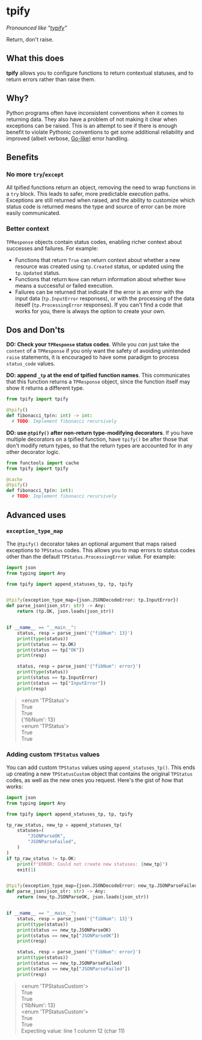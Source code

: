 # tpify
_Pronounced like "[typify](https://www.dictionary.com/browse/typify)"_

Return, don't raise.

## What this does
**tpify** allows you to configure functions to return contextual statuses, and to return errors rather than raise them.

## Why?
Python programs often have inconsistent conventions when it comes to returning data. They also have a problem of not making it clear when exceptions can be raised. This is an attempt to see if there is enough benefit to violate Pythonic conventions to get some additional reliability and improved (albeit verbose, [Go-like](https://go.dev/blog/error-handling-and-go)) error handling.

## Benefits
### No more `try`/`except`
All tpified functions return an object, removing the need to wrap functions in a `try` block. This leads to safer, more predictable execution paths. Exceptions are still returned when raised, and the ability to customize which status code is returned means the type and source of error can be more easily communicated.

### Better context
`TPResponse` objects contain status codes, enabling richer context about successes and failures. For example:
* Functions that return `True` can return context about whether a new resource was created using `tp.Created` status, or updated using the `tp.Updated` status.
* Functions that return `None` can return information about whether `None` means a successful or failed execution.
* Failures can be returned that indicate if the error is an error with the input data (`tp.InputError` responses), or with the processing of the data iteself (`tp.ProcessingError` responses).
If you can't find a code that works for you, there is always the option to create your own.

## Dos and Don'ts
**DO: Check your `TPResponse` status codes**. While you _can_ just take the `content` of a `TPResponse` if you only want the safety of avoiding unintended `raise` statements, it is encouraged to have some paradigm to process `status_code` values.

**DO: append `_tp` at the end of tpified function names**. This communicates that this function returns a `TPResponse` object, since the function itself may show it returns a different type.
  ```python
  from tpify import tpify

  @tpify()
  def fibonacci_tp(n: int) -> int:
    # TODO: Implement fibonacci recursively
  ```
**DO: use `@tpify()` after non-return type-modifying decorators**. If you have multiple decorators on a tpified function, have `tpify()` be after those that don't modify return types, so that the return types are accounted for in any other decorator logic.
  ```python
  from functools import cache
  from tpify import tpify

  @cache
  @tpify()
  def fibonacci_tp(n: int):
    # TODO: Implement fibonacci recursively
  ```

## Advanced uses
### `exception_type_map`
The `@tpify()` decorator takes an optional argument that maps raised exceptions to `TPStatus` codes. This allows you to map errors to status codes other than the default `TPStatus.ProcessingError` value. For example:

  ```python
  import json
  from typing import Any

  from tpify import append_statuses_tp, tp, tpify


  @tpify(exception_type_map={json.JSONDecodeError: tp.InputError})
  def parse_json(json_str: str) -> Any:
      return (tp.OK, json.loads(json_str))


  if __name__ == "__main__":
      status, resp = parse_json('{"fibNum": 13}')
      print(type(status))
      print(status == tp.OK)
      print(status == tp["OK"])
      print(resp)

      status, resp = parse_json('{"fibNum": error}')
      print(type(status))
      print(status == tp.InputError)
      print(status == tp["InputError"])
      print(resp)
  ```
  > <enum 'TPStatus'><br>
True<br>
True<br>
{'fibNum': 13}<br>
<enum 'TPStatus'><br>
True<br>
True

### Adding custom `TPStatus` values
You can add custom `TPStatus` values using `append_statuses_tp()`. This ends up creating a new `TPStatusCustom` object that contains the original `TPStatus` codes, as well as the new ones you request. Here's the gist of how that works:
  ```python
  import json
  from typing import Any

  from tpify import append_statuses_tp, tp, tpify

  tp_raw_status, new_tp = append_statuses_tp(
      statuses=(
          "JSONParseOK",
          "JSONParseFailed",
      )
  )
  if tp_raw_status != tp.OK:
      print(f"ERROR: Could not create new statuses: {new_tp}")
      exit(1)


  @tpify(exception_type_map={json.JSONDecodeError: new_tp.JSONParseFailed})
  def parse_json(json_str: str) -> Any:
      return (new_tp.JSONParseOK, json.loads(json_str))


  if __name__ == "__main__":
      status, resp = parse_json('{"fibNum": 13}')
      print(type(status))
      print(status == new_tp.JSONParseOK)
      print(status == new_tp["JSONParseOK"])
      print(resp)

      status, resp = parse_json('{"fibNum": error}')
      print(type(status))
      print(status == new_tp.JSONParseFailed)
      print(status == new_tp["JSONParseFailed"])
      print(resp)
  ```
  > <enum 'TPStatusCustom'><br>
True<br>
True<br>
{'fibNum': 13}<br>
<enum 'TPStatusCustom'><br>
True<br>
True<br>
Expecting value: line 1 column 12 (char 11)
